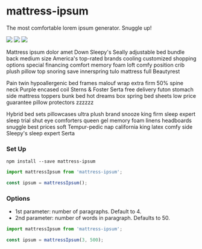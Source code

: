 # mattress-ipsum

The most comfortable lorem ipsum generator. Snuggle up!

![](https://badgen.net/bundlephobia/minzip/mattress-ipsum)
![](https://badgen.net/npm/dt/mattress-ipsum)
![](https://img.shields.io/badge/license-MIT-green.svg)

Mattress ipsum dolor amet Down Sleepy's Seally adjustable bed bundle back medium size America's top-rated brands cooling customized shopping options special financing comfort memory foam loft comfy position crib plush pillow top snoring save innerspring tulo mattress full Beautyrest

Pain twin hypoallergenic bed frames malouf wrap extra firm 50% spine neck Purple encased coil Sterns & Foster Serta free delivery futon stomach side mattress toppers bunk bed hot dreams box spring bed sheets low price guarantee pillow protectors zzzzzz

Hybrid bed sets pillowcases ultra plush brand snooze king firm sleep expert sleep trial shut eye comforters queen gel memory foam linens headboards snuggle best prices soft Tempur-pedic nap california king latex comfy side Sleepy's sleep expert Serta

### Set Up

`npm install --save mattress-ipsum`

```js
import mattressIpsum from 'mattress-ipsum';

const ipsum = mattressIpsum();
```

### Options

- 1st parameter: number of paragraphs. Default to 4.
- 2nd parameter: number of words in paragraph. Defaults to 50.

```js
import mattressIpsum from 'mattress-ipsum';

const ipsum = mattressIpsum(3, 500);
```
